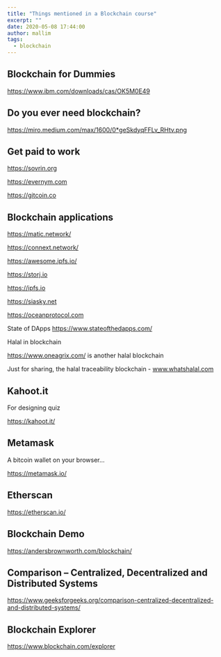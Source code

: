 ```yaml
---
title: "Things mentioned in a Blockchain course"
excerpt: ""
date: 2020-05-08 17:44:00
author: mallim
tags:
  - blockchain
---
```


## Blockchain for Dummies

https://www.ibm.com/downloads/cas/OK5M0E49 

## Do you ever need blockchain?

https://miro.medium.com/max/1600/0*geSkdyqFFLv_RHtv.png

## Get paid to work

https://sovrin.org

https://evernym.com

https://gitcoin.co

## Blockchain applications

https://matic.network/

https://connext.network/


https://awesome.ipfs.io/

https://storj.io

https://ipfs.io

https://siasky.net

https://oceanprotocol.com

State of DApps
https://www.stateofthedapps.com/

Halal in blockchain

https://www.oneagrix.com/ is another halal blockchain

Just for sharing, the halal traceability blockchain - www.whatshalal.com

## Kahoot.it

For designing quiz

https://kahoot.it/

## Metamask

A bitcoin wallet on your browser...

https://metamask.io/

## Etherscan

https://etherscan.io/

## Blockchain Demo

https://andersbrownworth.com/blockchain/

## Comparison – Centralized, Decentralized and Distributed Systems

https://www.geeksforgeeks.org/comparison-centralized-decentralized-and-distributed-systems/

## Blockchain Explorer

https://www.blockchain.com/explorer
